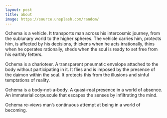 ```yaml
---
layout: post
title: about
image: https://source.unsplash.com/random/
---
```


Ochema is a vehicle. It transports man across his intercosmic journey, from the sublunary world to the higher spheres. The vehicle carries him, protects him, is affected by his decisions, thickens when he acts irrationally, thins when he operates rationally, sheds when the soul is ready to set free from his earthly fetters.


Ochema is a charioteer. A transparent pneumatic envelope attached to the body without participating in it. It flies and is imposed by the presence of the daimon within the soul. It protects this from the illusions and sinful temptations of reality.


Ochema is a body-not-a-body. A quasi-real presence in a world of absence. An immaterial corpuscule that escapes the senses by infiltrating the mind.


Ochema re-views man’s continuous attempt at being in a world of becoming.
